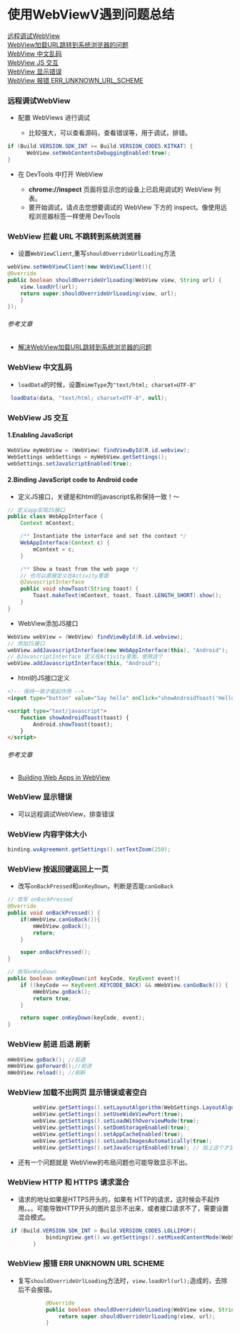 使用WebViewV遇到问题总结
================

[远程调试WebView](#远程调试webview)  
[WebView加载URL跳转到系统浏览器的问题](#WebView-拦截-URL-不跳转到系统浏览器)  
[WebView 中文乱码](#webview-中文乱码)  
[WebView JS 交互](#webview-js-交互)  
[WebView 显示错误](#webview-显示错误)  
[WebView 报错 ERR_UNKNOWN_URL_SCHEME](#WebView-报错-ERR-UNKNOWN-URL-SCHEME)

### 远程调试WebView

- 配置 WebViews 进行调试

  - 比较强大，可以查看源码，查看错误等，用于调试，排错。

```java
if (Build.VERSION.SDK_INT >= Build.VERSION_CODES.KITKAT) {
      WebView.setWebContentsDebuggingEnabled(true);
}
```

- 在 DevTools 中打开 WebView

  -  **chrome://inspect** 页面将显示您的设备上已启用调试的 WebView 列表。  
  - 要开始调试，请点击您想要调试的 WebView 下方的 inspect。像使用远程浏览器标签一样使用 DevTools

### WebView 拦截 URL 不跳转到系统浏览器

- 设置`WebViewClient`,重写`shouldOverrideUrlLoading`方法
``` java
webView.setWebViewClient(new WebViewClient(){
@Override
public boolean shouldOverrideUrlLoading(WebView view, String url) {
    view.loadUrl(url);
    return super.shouldOverrideUrlLoading(view, url);
    }
});
```

###### 参考文章
- [解决WebView加载URL跳转到系统浏览器的问题](https://blog.csdn.net/yy1300326388/article/details/43965493)


### WebView 中文乱码

- `loadData`的时候，设置`mimeType`为`"text/html; charset=UTF-8"`

```java
 loadData(data, "text/html; charset=UTF-8", null);
```

### WebView JS 交互

#### 1.Enabling JavaScript

```java
WebView myWebView = (WebView) findViewById(R.id.webview);
WebSettings webSettings = myWebView.getSettings();
webSettings.setJavaScriptEnabled(true);
```

#### 2.Binding JavaScript code to Android code

- 定义JS接口，关键是和html的javascript名称保持一致！～

```java
// 定义app实现JS接口
public class WebAppInterface {
    Context mContext;

    /** Instantiate the interface and set the context */
    WebAppInterface(Context c) {
        mContext = c;
    }

    /** Show a toast from the web page */
    // 也可以直接定义在Activity里面
    @JavascriptInterface
    public void showToast(String toast) {
        Toast.makeText(mContext, toast, Toast.LENGTH_SHORT).show();
    }
}
```

- WebView添加JS接口

```java
WebView webView = (WebView) findViewById(R.id.webview);
// 添加JS接口
webView.addJavascriptInterface(new WebAppInterface(this), "Android");
// @JavascriptInterface 定义在Activity里面，使用这个
webView.addJavascriptInterface(this, "Android");
```

- html的JS接口定义

```html
<!-- 保持一致才能起作用 -->
<input type="button" value="Say hello" onClick="showAndroidToast('Hello Android!')" />

<script type="text/javascript">
    function showAndroidToast(toast) {
        Android.showToast(toast);
    }
</script>
```

###### 参考文章

- [Building Web Apps in WebView](https://developer.android.com/guide/webapps/webview)

### WebView 显示错误

- 可以远程调试WebView，排查错误

### WebView 内容字体大小

```java
binding.wvAgreement.getSettings().setTextZoom(250);
```

### WebView 按返回键返回上一页

- 改写`onBackPressed`和`onKeyDown`，判断是否能`canGoBack`

```java
// 改写 onBackPressed
@Override
public void onBackPressed() {
    if(mWebView.canGoBack()){
        mWebView.goBack();
        return;
    }

    super.onBackPressed();
}

// 改写onKeyDown
public boolean onKeyDown(int keyCode, KeyEvent event){
    if ((keyCode == KeyEvent.KEYCODE_BACK) && mWebView.canGoBack()) {
        mWebView.goBack();
        return true;
    }

    return super.onKeyDown(keyCode, event);
}
```

### WebView 前进 后退 刷新

```java
mWebView.goBack(); //后退
mWebView.goForward();//前进
mWebView.reload(); //刷新
```

### WebView 加载不出网页 显示错误或者空白

```java
        webView.getSettings().setLayoutAlgorithm(WebSettings.LayoutAlgorithm.SINGLE_COLUMN);
        webView.getSettings().setUseWideViewPort(true);
        webView.getSettings().setLoadWithOverviewMode(true);
        webView.getSettings().setDomStorageEnabled(true);
        webView.getSettings().setAppCacheEnabled(true);
        webView.getSettings().setLoadsImagesAutomatically(true);
        webView.getSettings().setJavaScriptEnabled(true); // 加上这个才显示正确
```

- 还有一个问题就是 WebView的布局问题也可能导致显示不出。

### WebView HTTP 和 HTTPS 请求混合

- 请求的地址如果是HTTPS开头的，如果有 HTTP的请求，这时候会不起作用。。。可能导致HTTP开头的图片显示不出来，或者接口请求不了，需要设置混合模式。
```java
 if (Build.VERSION.SDK_INT > Build.VERSION_CODES.LOLLIPOP){
            bindingView.get().wv.getSettings().setMixedContentMode(WebSettings.MIXED_CONTENT_ALWAYS_ALLOW);
        }
```

### WebView 报错 ERR UNKNOWN URL SCHEME

- 复写`shouldOverrideUrlLoading`方法时，`view.loadUrl(url);`造成的，去除后不会报错。
```java
            @Override
            public boolean shouldOverrideUrlLoading(WebView view, String url) {
                return super.shouldOverrideUrlLoading(view, url);
            }
```

### 